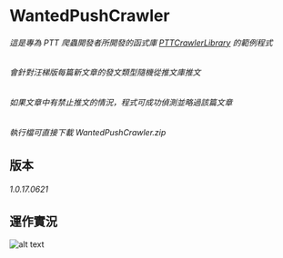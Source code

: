 # WantedPushCrawler

###### 這是專為 PTT 爬蟲開發者所開發的函式庫 [PTTCrawlerLibrary](https://github.com/Truth0906/PTTCrawlerLibrary) 的範例程式
###### 會針對汪梯版每篇新文章的發文類型隨機從推文庫推文
###### 如果文章中有禁止推文的情況，程式可成功偵測並略過該篇文章

###### 執行檔可直接下載 WantedPushCrawler.zip

版本
-------------------
###### 1.0.17.0621

運作實況
-------------------
![alt text](http://i.imgur.com/eGE5hPO.png)

